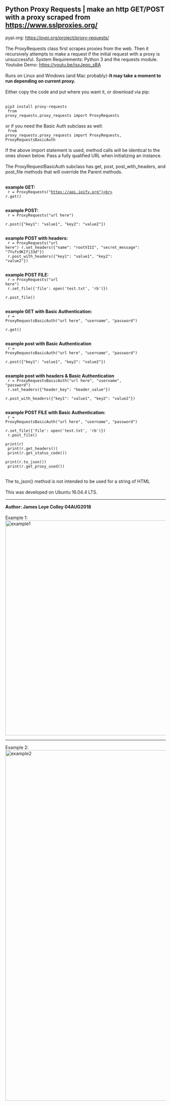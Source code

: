 ## Python Proxy Requests | make an http GET/POST with a proxy scraped from https://www.sslproxies.org/
pypi.org: https://pypi.org/project/proxy-requests/
<br><br>
The ProxyRequests class first scrapes proxies from the web. Then it recursively attempts to make a request if the initial request with a proxy is unsuccessful. System Requirements: Python 3 and the requests module.
<br> Youtube Demo:  https://youtu.be/isxJeqo_sBA
<br><br>
Runs on Linux and Windows (and Mac probably)-<b>It may take a moment to run depending on current proxy.</b>
<br><br>
Either copy the code and put where you want it, or download via pip:
<br><br>
<code>
pip3 install proxy-requests
</code>
<br>
<code>
from proxy_requests.proxy_requests import ProxyRequests
</code>
<br><br>
or if you need the Basic Auth subclass as well:
<br>
<code>
from proxy_requests.proxy_requests import ProxyRequests, ProxyRequestsBasicAuth
</code>
<br><br>
If the above import statement is used, method calls will be identical to the ones shown below. Pass a fully qualified URL when initializing an instance.
<br><br>
The ProxyRequestBasicAuth subclass has get, post, post_with_headers, and post_file methods that will override the Parent methods.
<br><br>

<b>example GET:</b><br>
<code>
  r = ProxyRequests("https://api.ipify.org")<br>
  r.get()<br>
</code>

<b>example POST:</b><br>
<code>
  r = ProxyRequests("url here")<br>
  r.post({"key1": "value1", "key2": "value2"})<br>
</code>

<b>example POST with headers:</b><br>
<code>
  r = ProxyRequests("url here")
  r.set_headers({"name": "rootVIII", "secret_message": "7Yufs9KIfj33d"})<br>
  r.post_with_headers({"key1": "value1", "key2": "value2"})<br>
</code>

<b>example POST FILE:</b><br>
<code>
  r = ProxyRequests("url here")<br>
  r.set_file({'file': open('test.txt', 'rb')})<br>
  r.post_file()<br>
</code>

<b>example GET with Basic Authentication:</b><br>
<code>
  r = ProxyRequestsBasicAuth("url here", "username", "password")<br>
  r.get()<br>
</code>

<b>example post with Basic Authentication</b><br>
<code>
  r = ProxyRequestsBasicAuth("url here", "username", "password")<br>
  r.post({"key1": "value1", "key2": "value2"})<br>
</code>

<b>example post with headers & Basic Authentication</b><br>
<code>
  r = ProxyRequestsBasicAuth("url here", "username", "password")<br>
  r.set_headers({"header_key": "header_value"})<br>
  r.post_with_headers({"key1": "value1", "key2": "value2"})<br>
</code>

<b>example POST FILE with Basic Authentication:</b><br>
<code>
  r = ProxyRequestsBasicAuth("url here", "username", "password")<br>
  r.set_file({'file': open('test.txt', 'rb')})<br>
  r.post_file()<br>
  print(r)<br>
  print(r.get_headers())<br>
  print(r.get_status_code())<br>
  print(r.to_json())<br>
  print(r.get_proxy_used())<br>
</code>
<br><br>
The to_json() method is not intended to be used for a string of HTML
<br><br>
This was developed on Ubuntu 16.04.4 LTS.
<hr>
<b>Author: James Loye Colley  04AUG2018</b><br><br>
Example 1:<br>
<img src="https://github.com/rootVIII/proxy_requests/blob/master/example.png" alt="example1" height="675" width="950"><hr>
Example 2:<br>
<img src="https://github.com/rootVIII/proxy_requests/blob/master/example_post_with_headers.png" alt="example2" height="1100" width="950">
